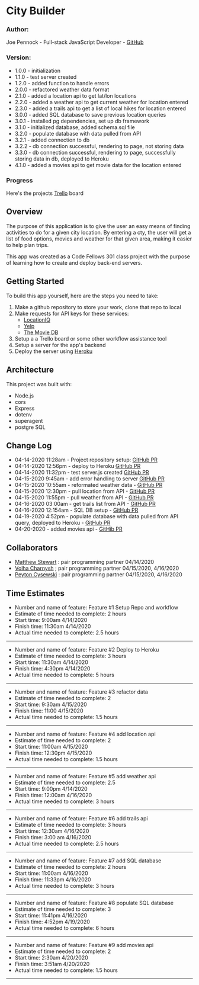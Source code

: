 # City Builder

### **Author**:
Joe Pennock - Full-stack JavaScript Developer - [GitHub](https://github.com/penjoe)

### **Version**:
- 1.0.0 - initialization
- 1.1.0 - test server created
- 1.2.0 - added function to handle errors
- 2.0.0 - refactored weather data format
- 2.1.0 - added a location api to get lat/lon locations
- 2.2.0 - added a weather api to get current weather for location entered
- 2.3.0 - added a trails api to get a list of local hikes for location entered
- 3.0.0 - added SQL database to save previous location queries
- 3.0.1 - installed pg dependencies, set up db framework
- 3.1.0 - initialized database, added schema.sql file 
- 3.2.0 - populate database with data pulled from API
- 3.2.1 - added connection to db
- 3.2.2 - db connection successful, rendering to page, not storing data
- 3.3.0 - db connection successful, rendering to page, successfully storing data in db, deployed to Heroku
- 4.1.0 - added a movies api to get movie data for the location entered
<!-- (increment the patch/fix version number if you make more commits past your first submission) -->

###  Progress 
Here's the projects [Trello](https://trello.com/b/S1cbilFm/city-builder-api) board
## Overview
The purpose of this application is to give the user an easy means of finding activities to do for a given city location. By entering a cty, the user will get a list of food options, movies and weather for that given area, making it easier to help plan trips.

This app was created as a Code Fellows 301 class project with the purpose of learning how to create and deploy back-end servers. 

## Getting Started
To build this app yourself, here are the steps you need to take:
1. Make a github repository to store your work, clone that repo to local
2. Make requests for API keys for these services:
    - [LocationIQ](https://locationiq.com/)
    - [Yelp](https://www.yelp.com/developers/documentation/v3/business_search)
    - [The Movie DB](https://developers.themoviedb.org/3/getting-started/introduction)
3. Setup a a Trello board or some other workflow assistance tool
4. Setup a server for the app's backend
5. Deploy the server using [Heroku](https://www.heroku.com/)

## Architecture
<!-- Provide a detailed description of the application design. What technologies (languages, libraries, etc) you're using, and any other relevant design information. -->
This project was built with:
- Node.js
- cors
- Express
- dotenv
- superagent
- postgre SQL

## Change Log
<!-- Use this area to document the iterative changes made to your application as each feature is successfully implemented. Use time stamps. Here's an examples:
01-01-2001 4:59pm - Application now has a fully-functional express server, with a GET route for the location resource. -->
- 04-14-2020 11:28am - Project repository setup: [GitHub PR](https://github.com/penjoe/city-builder/pull/1)
- 04-14-2020 12:56pm - deploy to Heroku [GitHub PR](https://github.com/penjoe/city-explorer-api/pull/2)
- 04-14-2020 11:32pm - test server.js created [GitHub PR](https://github.com/penjoe/city-explorer-api/pull/3)
- 04-15-2020 9:45am - add error handling to server [GitHub PR](https://github.com/penjoe/city-explorer-api/pull/5)
- 04-15-2020 10:55am - reformated weather data -  [GitHub PR](https://github.com/penjoe/city-explorer-api/pull/7)
- 04-15-2020 12:30pm - pull location from API -  [GitHub PR](https://github.com/penjoe/city-explorer-api/pull/8)
- 04-15-2020 11:55pm - pull weather from API -  [GitHub PR](https://github.com/penjoe/city-explorer-api/pull/9)
- 04-16-2020 03:00am - get trails list from API -  [GitHub PR](https://github.com/penjoe/city-explorer-api/pull/10)
- 04-16-2020 12:154am - SQL DB setup -  [GitHub PR](https://github.com/penjoe/city-explorer-api/pull/12)
- 04-19-2020 4:52pm - populate database with data pulled from API query, deployed to Heroku -  [GitHub PR](https://github.com/penjoe/city-explorer-api/pull/14)
- 04-20-2020 - added movies api - [GitHib PR](https://github.com/penjoe/city-explorer-api/pull/16)

## Collaborators
- [Matthew Stewart](https://github.com/matthewadamstewart) :  pair programming partner 04/14/2020
- [Volha Charnysh](https://github.com/charnysho) ; pair programming partner 04/15/2020, 4/16/2020 
- [Peyton Cysewski](https://github.com/Peyton-Cysewski) : pair programming partner 04/15/2020, 4/16/2020

## Time Estimates
- Number and name of feature: Feature #1 Setup Repo and workflow
- Estimate of time needed to complete: 2 hours
- Start time: 9:00am 4/14/2020
- Finish time: 11:30am 4/14/2020
- Actual time needed to complete: 2.5 hours
<hr>

- Number and name of feature: Feature #2 Deploy to Heroku
- Estimate of time needed to complete: 3 hours
- Start time: 11:30am 4/14/2020
- Finish time: 4:30pm 4/14/2020
- Actual time needed to complete: 5 hours
<hr>

- Number and name of feature: Feature #3 refactor data
- Estimate of time needed to complete: 2
- Start time: 9:30am 4/15/2020
- Finish time: 11:00 4/15/2020
- Actual time needed to complete: 1.5 hours
<hr>

- Number and name of feature: Feature #4 add location api
- Estimate of time needed to complete: 2
- Start time: 11:00am 4/15/2020
- Finish time: 12:30pm 4/15/2020
- Actual time needed to complete: 1.5 hours
<hr>

- Number and name of feature: Feature #5 add weather api
- Estimate of time needed to complete: 2.5
- Start time: 9:00pm 4/14/2020
- Finish time: 12:00am 4/16/2020
- Actual time needed to complete: 3 hours
<hr>

- Number and name of feature: Feature #6 add trails api
- Estimate of time needed to complete: 3 hours
- Start time: 12:30am 4/16/2020
- Finish time:  3:00 am 4/16/2020
- Actual time needed to complete: 2.5 hours
<hr>

- Number and name of feature: Feature #7 add SQL database
- Estimate of time needed to complete: 2 hours
- Start time: 11:00am 4/16/2020
- Finish time: 11:33pm 4/16/2020
- Actual time needed to complete: 3 hours
<hr>

- Number and name of feature: Feature #8 populate SQL database
- Estimate of time needed to complete: 3
- Start time: 11:41pm 4/16/2020
- Finish time: 4:52pm 4/19/2020
- Actual time needed to complete: 6 hours
<hr>

- Number and name of feature: Feature #9 add movies api
- Estimate of time needed to complete: 2
- Start time: 2:30am 4/20/2020
- Finish time: 3:51am 4/20/2020
- Actual time needed to complete: 1.5 hours
<hr>